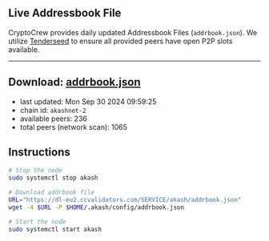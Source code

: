 ## Live Addressbook File

CryptoCrew provides daily updated Addressbook Files (`addrbook.json`). We utilize [Tenderseed](https://github.com/binaryholdings/tenderseed) to ensure all provided peers have open P2P slots available.

---
**Download: [addrbook.json](https://dl-eu2.ccvalidators.com/SERVICE/akash/addrbook.json)**
---

- last updated: Mon Sep 30 2024 09:59:25
- chain id: `akashnet-2`
- available peers: 236
- total peers (network scan): 1065

## Instructions
```sh
# Stop the node
sudo systemctl stop akash

# Download addrbook file
URL="https://dl-eu2.ccvalidators.com/SERVICE/akash/addrbook.json"
wget -4 $URL -P $HOME/.akash/config/addrbook.json

# Start the node
sudo systemctl start akash
```
